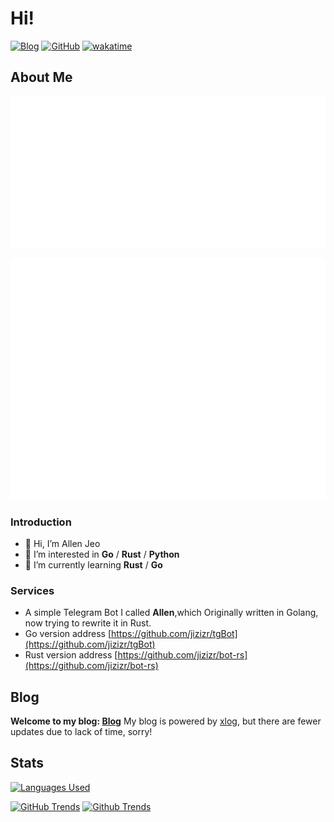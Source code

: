 # Hi!
[![Blog](https://img.shields.io/badge/Blog-z__r.cc-%231D7EA7.svg?logo=wordpress&logoColor=white)](https://z-r.cc)
[![GitHub](https://img.shields.io/badge/GitHub-AllenJeo-%2312100E.svg?logo=Github&logoColor=white)](https://github.com/jizizr)
[![wakatime](https://wakatime.com/badge/user/aea9a87a-c003-4c19-b548-7d79cfc891a2.svg)](https://wakatime.com/@aea9a87a-c003-4c19-b548-7d79cfc891a2)

## About Me
![Metrics_wakatime](metrics.plugin.wakatime.svg)

![Metrics](github-metrics.svg)
### Introduction

- 👋 Hi, I’m Allen Jeo
- 👀 I’m interested in **Go** / **Rust** / **Python**
- 🌱 I’m currently learning **Rust**  / **Go**

### Services

- A simple Telegram Bot I called **Allen**,which Originally written in Golang, now trying to rewrite it in Rust.
- Go version address [https://github.com/jizizr/tgBot](https://github.com/jizizr/tgBot)
- Rust version address [https://github.com/jizizr/bot-rs](https://github.com/jizizr/bot-rs)
## Blog

**Welcome to my blog: [Blog](https://z-r.cc)**
My blog is powered by [xlog](https://xlog.app), but there are fewer updates due to lack of time, sorry!

## Stats
[![Languages Used](https://github-readme-stats.vercel.app/api/top-langs/?username=jizizr&hide=c%2B%2B&layout=compact&langs_count=8&card_width=445)](https://github.com/jizizr/github-readme-stats)

[![GitHub Trends](https://api.githubtrends.io/user/svg/jizizr/langs?time_range=one_year&theme=classic)](https://api.githubtrends.io/user/svg/jizizr/langs?time_range=one_year&theme=classic)
[![Github Trends](https://api.githubtrends.io/user/svg/jizizr/repos?time_range=one_year&theme=classic)](https://api.githubtrends.io/user/svg/jizizr/repos?time_range=one_year&theme=classic)
